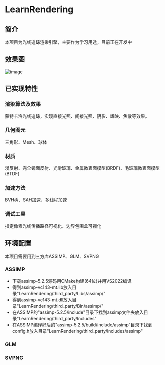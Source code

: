 # LearnRendering

## 简介

本项目为光线追踪渲染引擎，主要作为学习用途，目前正在开发中

## 效果图

![image](https://raw.githubusercontent.com/xiaodoubao22/LearnRendering/main/figure/show.png)

## 已实现特性

### 渲染算法及效果

蒙特卡洛光线追踪，实现直接光照、间接光照、阴影、辉映、焦散等效果。

### 几何图元

三角形、Mesh、球体

### 材质

漫反射、完全镜面反射、光滑玻璃、金属微表面模型(BRDF)、毛玻璃微表面模型(BTDF)

### 加速方法

BVH树、SAH加速、多线程加速

### 调试工具

指定像素光线传播路径可视化、边界包围盒可视化

## 环境配置

本项目需要用到三方库ASSIMP、GLM、SVPNG

### ASSIMP
- 下载assimp-5.2.5源码用CMake构建(64位)并用VS2022编译
- 得到assimp-vc143-mt.lib放入目录"LearnRendering/third_party/Libs/assimp/"
- 得到assimp-vc143-mt.dll放入目录"LearnRendering/third_party/Bin/assimp/"
- 在ASSIMP的"assimp-5.2.5/include"目录下找到assimp文件夹放入目录"LearnRendering/third_party/Includes"
- 在ASSIMP编译好后的"assimp-5.2.5/build/include/assimp"目录下找到config.h放入目录"LearnRendering/third_party/Includes/assimp"
### GLM

### SVPNG


